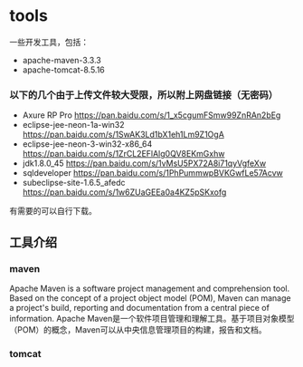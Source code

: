 # tools
一些开发工具，包括：
* apache-maven-3.3.3
* apache-tomcat-8.5.16  
### 以下的几个由于上传文件较大受限，所以附上网盘链接（无密码）
* Axure RP Pro <https://pan.baidu.com/s/1_x5cgumFSmw99ZnRAn2bEg>
* eclipse-jee-neon-1a-win32 <https://pan.baidu.com/s/1SwAK3Ld1bX1eh1Lm9Z1OgA>
* eclipse-jee-neon-3-win32-x86_64 <https://pan.baidu.com/s/1ZrCL2EFlAlg0QV8EKmGxhw>
* jdk1.8.0_45 <https://pan.baidu.com/s/1vMsU5PX72A8i71qyVgfeXw>
* sqldeveloper <https://pan.baidu.com/s/1PhPummwpBVKGwfLe57Acvw>
* subeclipse-site-1.6.5_afedc  <https://pan.baidu.com/s/1w6ZUaGEEa0a4KZ5pSKxofg>

有需要的可以自行下载。

## 工具介绍

### maven
Apache Maven is a software project management and comprehension tool. Based on the concept of a project object model (POM), Maven can manage a project's build, reporting and documentation from a central piece of information.
Apache Maven是一个软件项目管理和理解工具。基于项目对象模型（POM）的概念，Maven可以从中央信息管理项目的构建，报告和文档。
### tomcat

